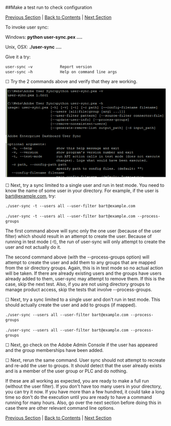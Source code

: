 ##Make a test run to check configuration

[Previous Section](setup_config_files.md) | [Back to Contents](Contents.md) |  [Next Section](monitoring.md)

To invoke user sync:

Windows:      **python user-sync.pex ….**

Unix, OSX:     **./user-sync ….**


Give it a try:

	user-sync –v            Report version
	user-sync –h            Help on command line args

&#9744; Try the 2 commands above and verify that they are working.


![img](images/test_run_screen.png)

&#9744; Next, try a sync limited to a single user and run in test mode.  You need to know the name of some user in your directory.  For example, if the user is bart@example.com, try:


	./user-sync -t --users all --user-filter bart@example.com 

	./user-sync -t --users all --user-filter bart@example.com --process-groups

The first command above will sync only the one user (because of the user filter) which should result in an attempt to create the user.  Because of running in test mode (-t), the run of user-sync will only attempt to create the user and not actually do it.

The second command above (with the --process-groups option) will attempt to create the user and add them to any groups that are mapped from the sir directory groups.  Again, this is in test mode so no actual action will be taken.  If there are already existing users and the groups have users already added to them, user-sync may attempt to remove them.  If this is the case, skip the next test.  Also, if you are not using directory groups to manage product access, skip the tests that involve --process-groups.

&#9744; Next, try a sync limited to a single user and don't run in test mode.  This should actually create the user and add to groups (if mapped). 

	./user-sync --users all --user-filter bart@example.com --process-groups

	./user-sync --users all --user-filter bart@example.com --process-groups

&#9744; Next, go check on the Adobe Admin Console if the user has appeared and the group memberships have been added.

&#9744; Next, rerun the same command.  User sync should not attempt to recreate and re-add the user to groups.  It should detect that the user already exists and is a member of the user group or PLC  and do nothing.

If these are all working as expected, you are ready to make a full run (without the user filter).  If you don't have too many users in your directory, you can try it now.  If you have more than a few hundred, it could take a long time so don't do the execution until you are ready to have a command running for many hours.  Also, go over the next section before doing this in case there are other relevant command  line options.




[Previous Section](setup_config_files.md) | [Back to Contents](Contents.md) |  [Next Section](monitoring.md)

